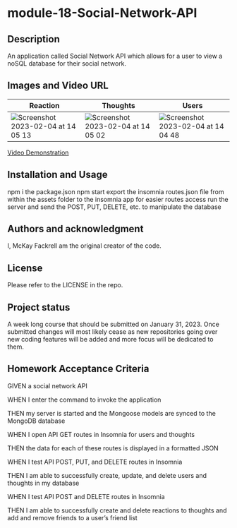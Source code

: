 # module-18-Social-Network-API
## Description

An application called Social Network API which allows for a user to view a noSQL database for their social network.

## Images and Video URL
| Reaction | Thoughts | Users |
|---------|---------|---------|
|![Screenshot 2023-02-04 at 14 05 13](https://user-images.githubusercontent.com/110206514/216789573-133691dd-868b-48fe-ab40-b80e94f5faa3.jpg)|![Screenshot 2023-02-04 at 14 05 02](https://user-images.githubusercontent.com/110206514/216789576-ce139701-f095-4343-a8ba-6bbbe7a45ca9.jpg)|![Screenshot 2023-02-04 at 14 04 48](https://user-images.githubusercontent.com/110206514/216789577-946edc50-c1ff-4ee7-ba68-d7e6531bd11f.jpg)|

[Video Demonstration](https://drive.google.com/file/d/1lf6Evce3C-nWa7zOanIV0n-69By5kurs/view?usp=sharing)

## Installation and Usage
npm i the package.json
npm start
export the insomnia routes.json file from within the assets folder to the insomnia app for easier routes access
run the server and send the POST, PUT, DELETE, etc. to manipulate the database

## Authors and acknowledgment

I, McKay Fackrell am the original creator of the code.

## License

Please refer to the LICENSE in the repo.

## Project status

A week long course that should be submitted on January 31, 2023. Once submitted changes will most likely cease as new repositories going over new coding features will be added and more focus will be dedicated to them.

## Homework Acceptance Criteria
GIVEN a social network API

WHEN I enter the command to invoke the application

THEN my server is started and the Mongoose models are synced to the MongoDB database

WHEN I open API GET routes in Insomnia for users and thoughts

THEN the data for each of these routes is displayed in a formatted JSON

WHEN I test API POST, PUT, and DELETE routes in Insomnia

THEN I am able to successfully create, update, and delete users and thoughts in my database

WHEN I test API POST and DELETE routes in Insomnia

THEN I am able to successfully create and delete reactions to thoughts and add and remove friends to a user’s friend list

